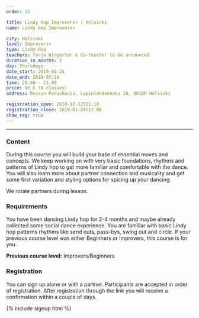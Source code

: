 ```yaml
---
order: 32

title: Lindy Hop Improvers+ | Helsinki
name: Lindy Hop Improvers+

city: Helsinki
level: Improvers+
type: Lindy Hop
teachers: Tanja Wingerter & Co-teacher to be announced
duration_in_months: 2
day: Thursdays
date_start: 2019-01-24
date_end: 2019-03-14
time: 20.00 - 21.00
price: 96 € (8 classes)
address: Ressun Peruskoulu, Lapinlahdenkatu 10, 00180 Helsinki

registration_open: 2018-12-12T21:10
registration_close: 2019-01-24T12:00
show_reg: true
---
```


---

### Content
During this course you will build your base of essential moves and concepts. We keep working on with very basic foundations, rhythms and patterns of Lindy hop to get more familiar and comfortable with the dance. You will also learn more about partner connection and musicality and get some first variation and styling options for spicing up your dancing.

We rotate partners during lesson.

### Requirements
You have been dancing Lindy hop for 2-4 months and maybe already collected some social dance experience. You are familiar with basic Lindy hop patterns rhythms like send outs, pass-bys, swing out and circle. If your previous course level was either Beginners or Improvers, this course is for you.

__Previous course level:__ Improvers/Beginners

### Registration
You can sign up alone or with a partner. Participants are accepted in order of registration. After registration through the link you will receive a confirmation within a couple of days.

{% include signup.html %}

